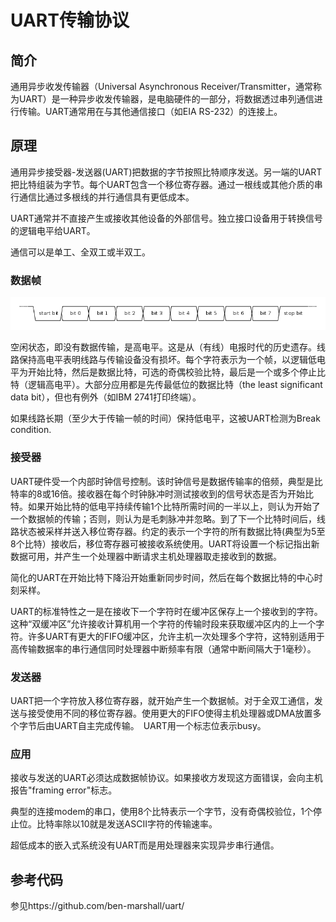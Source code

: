 UART传输协议
===========

简介
--------------------------------

通用异步收发传输器（Universal Asynchronous Receiver/Transmitter，通常称为UART）是一种异步收发传输器，是电脑硬件的一部分，将数据透过串列通信进行传输。UART通常用在与其他通信接口（如EIA RS-232）的连接上。

## 原理

通用异步接受器-发送器(UART)把数据的字节按照比特顺序发送。另一端的UART把比特组装为字节。每个UART包含一个移位寄存器。通过一根线或其他介质的串行通信比通过多根线的并行通信具有更低成本。

UART通常并不直接产生或接收其他设备的外部信号。独立接口设备用于转换信号的逻辑电平给UART。

通信可以是单工、全双工或半双工。

### 数据帧

![](frame.png)

空闲状态，即没有数据传输，是高电平。这是从（有线）电报时代的历史遗存。线路保持高电平表明线路与传输设备没有损坏。每个字符表示为一个帧，以逻辑低电平为开始比特，然后是数据比特，可选的奇偶校验比特，最后是一个或多个停止比特（逻辑高电平）。大部分应用都是先传最低位的数据比特（the least significant data bit），但也有例外（如IBM 2741打印终端）。

如果线路长期（至少大于传输一帧的时间）保持低电平，这被UART检测为Break condition.

### 接受器

UART硬件受一个内部时钟信号控制。该时钟信号是数据传输率的倍频，典型是比特率的8或16倍。接收器在每个时钟脉冲时测试接收到的信号状态是否为开始比特。如果开始比特的低电平持续传输1个比特所需时间的一半以上，则认为开始了一个数据帧的传输；否则，则认为是毛刺脉冲并忽略。到了下一个比特时间后，线路状态被采样并送入移位寄存器。约定的表示一个字符的所有数据比特(典型为5至8个比特）接收后，移位寄存器可被接收系统使用。UART将设置一个标记指出新数据可用，并产生一个处理器中断请求主机处理器取走接收到的数据。

简化的UART在开始比特下降沿开始重新同步时间，然后在每个数据比特的中心时刻采样。

UART的标准特性之一是在接收下一个字符时在缓冲区保存上一个接收到的字符。这种“双缓冲区”允许接收计算机用一个字符的传输时段来获取缓冲区内的上一个字符。许多UART有更大的FIFO缓冲区，允许主机一次处理多个字符，这特别适用于高传输数据率的串行通信同时处理器中断频率有限（通常中断间隔大于1毫秒）。

### 发送器

UART把一个字符放入移位寄存器，就开始产生一个数据帧。对于全双工通信，发送与接受使用不同的移位寄存器。使用更大的FIFO使得主机处理器或DMA放置多个字节后由UART自主完成传输。　UART用一个标志位表示busy。

### 应用

接收与发送的UART必须达成数据帧协议。如果接收方发现这方面错误，会向主机报告"framing error"标志。

典型的连接modem的串口，使用8个比特表示一个字节，没有奇偶校验位，1个停止位。比特率除以10就是发送ASCII字符的传输速率。

超低成本的嵌入式系统没有UART而是用处理器来实现异步串行通信。

## 参考代码
参见https://github.com/ben-marshall/uart/